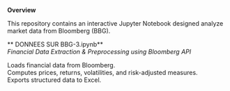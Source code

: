**Overview**

This repository contains an interactive Jupyter Notebook designed analyze market data from Bloomberg (BBG).             

** DONNEES SUR BBG-3.ipynb**    
*Financial Data Extraction & Preprocessing using Bloomberg API*  

Loads financial data from Bloomberg.         
Computes prices, returns, volatilities, and risk-adjusted measures.   
Exports structured data to Excel.     
